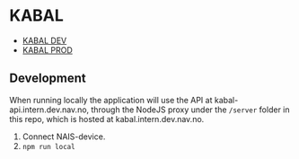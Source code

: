 # KABAL

- [KABAL DEV](https://kabal.intern.dev.nav.no/)
- [KABAL PROD](https://kabal.intern.nav.no/)

## Development
When running locally the application will use the API at kabal-api.intern.dev.nav.no,
through the NodeJS proxy under the `/server` folder in this repo, which is hosted at kabal.intern.dev.nav.no.

1. Connect NAIS-device.
2. `npm run local`
